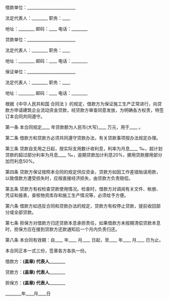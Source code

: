 
 


借款单位：________________________


法定代表人：________ 职务：____


地址：________ 邮码：____ 电话：________


贷款单位：________________________


法定代表人：________ 职务：____


地址：________ 邮码：____ 电话：________


保证单位：________________________


法定代表人：________ 职务：____


地址：________ 邮码：____ 电话：________


根据《中华人民共和国
合同法
》的规定，借款方为保证施工生产正常进行，向贷款方申请建筑企业流动资金贷款，经贷款方审查同意发放，为明确各方权责，特签订本合同共同遵守。


第一条 本合同规定____ 年贷款额为人民币(大写)____ 万元，用于____ 。


第二条 借款方和贷款方必须共同遵守贷款办法，有关贷款事项按办法规定办理。


第三条 贷款自支用之日起，按实际支用数计收利息，利率为月息____ ‰，超计划贷款的超过部分利率为月息____ ‰，逾期贷款加计利息20%，挪用贷款挪用部分加罚利息50%。


第四条 贷款方保证按照本合同的规定供应资金，贷款方如因工作差错贻误用款，以致借款方遭受损失时，应按直接经济损失，由贷款方负责赔偿。


第五条 贷款方有权检查贷款使用情况。检查时，借款方对调阅有关文件、帐册、凭证和报表，查核物资库存和施工生产情况等，必须给予方便。


第六条 借款方如违反合同和贷款办法的规定，贷款方有权停止贷款，提前收回部分或全部贷款。


第七条 担保方对借款方归还贷款本息承担责任，如果借款方未按期清偿贷款本息时，担保方应在接到贷款方还款通知后一个月内负责归还。


第八条 本合同有效期：自____ 年____ 月____ 日起，至____ 年____ 月____ 日为止。


本合同正本一式三份，签章各方各执一份。


借款方：____________(盖章)________ 代表人____________


贷款方：____________(盖章)________ 代表人____________


担保方：____________(盖章)________ 代表人____________


________年____月____日
 


 

 
 
 
 
 
  


  
 

  


  


  
 
 
 
 

